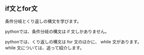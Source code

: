 ## if文とfor文

条件分岐とくり返しの構文を学びます。

pythonでは、条件分岐の構文は if 文しかありません。

pythonでは、くり返しの構文は for 文のほかに、 while 文があります。  
while 文については、追って紹介します。

